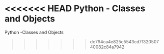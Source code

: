 <<<<<<< HEAD
Python - Classes and Objects
=======
Python -Classes and Objects
>>>>>>> dc794ca4e825c5543cd7f32050740082c84a7942
